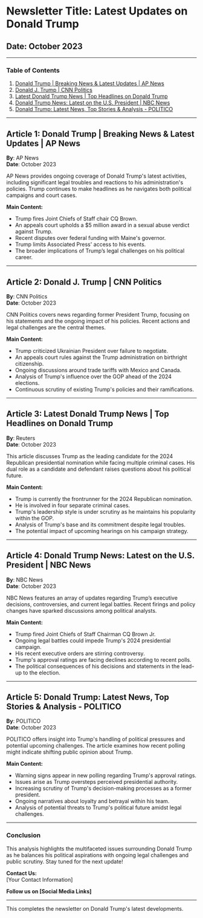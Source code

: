 # Newsletter Title: Latest Updates on Donald Trump

## Date: October 2023

---

### Table of Contents
1. [Donald Trump | Breaking News & Latest Updates | AP News](#article-1)
2. [Donald J. Trump | CNN Politics](#article-2)
3. [Latest Donald Trump News | Top Headlines on Donald Trump](#article-3)
4. [Donald Trump News: Latest on the U.S. President | NBC News](#article-4)
5. [Donald Trump: Latest News, Top Stories & Analysis - POLITICO](#article-5)

---

## Article 1: Donald Trump | Breaking News & Latest Updates | AP News
**By**: AP News  
**Date**: October 2023  

AP News provides ongoing coverage of Donald Trump's latest activities, including significant legal troubles and reactions to his administration's policies. Trump continues to make headlines as he navigates both political campaigns and court cases.

**Main Content:**
- Trump fires Joint Chiefs of Staff chair CQ Brown.
- An appeals court upholds a $5 million award in a sexual abuse verdict against Trump.
- Recent disputes over federal funding with Maine's governor.
- Trump limits Associated Press' access to his events.
- The broader implications of Trump’s legal challenges on his political career.

---

## Article 2: Donald J. Trump | CNN Politics
**By**: CNN Politics  
**Date**: October 2023  

CNN Politics covers news regarding former President Trump, focusing on his statements and the ongoing impact of his policies. Recent actions and legal challenges are the central themes.

**Main Content:**
- Trump criticized Ukrainian President over failure to negotiate.
- An appeals court rules against the Trump administration on birthright citizenship.
- Ongoing discussions around trade tariffs with Mexico and Canada.
- Analysis of Trump's influence over the GOP ahead of the 2024 elections.
- Continuous scrutiny of existing Trump's policies and their ramifications.

---

## Article 3: Latest Donald Trump News | Top Headlines on Donald Trump
**By**: Reuters  
**Date**: October 2023  

This article discusses Trump as the leading candidate for the 2024 Republican presidential nomination while facing multiple criminal cases. His dual role as a candidate and defendant raises questions about his political future.

**Main Content:**
- Trump is currently the frontrunner for the 2024 Republican nomination.
- He is involved in four separate criminal cases.
- Trump's leadership style is under scrutiny as he maintains his popularity within the GOP.
- Analysis of Trump's base and its commitment despite legal troubles.
- The potential impact of upcoming hearings on his campaign strategy.

---

## Article 4: Donald Trump News: Latest on the U.S. President | NBC News
**By**: NBC News  
**Date**: October 2023  

NBC News features an array of updates regarding Trump’s executive decisions, controversies, and current legal battles. Recent firings and policy changes have sparked discussions among political analysts.

**Main Content:**
- Trump fired Joint Chiefs of Staff Chairman CQ Brown Jr.
- Ongoing legal battles could impede Trump's 2024 presidential campaign.
- His recent executive orders are stirring controversy.
- Trump's approval ratings are facing declines according to recent polls.
- The political consequences of his decisions and statements in the lead-up to the election.

---

## Article 5: Donald Trump: Latest News, Top Stories & Analysis - POLITICO
**By**: POLITICO  
**Date**: October 2023  

POLITICO offers insight into Trump's handling of political pressures and potential upcoming challenges. The article examines how recent polling might indicate shifting public opinion about Trump.

**Main Content:**
- Warning signs appear in new polling regarding Trump's approval ratings.
- Issues arise as Trump oversteps perceived presidential authority.
- Increasing scrutiny of Trump's decision-making processes as a former president.
- Ongoing narratives about loyalty and betrayal within his team.
- Analysis of potential threats to Trump's political future amidst legal challenges.

---

### Conclusion
This analysis highlights the multifaceted issues surrounding Donald Trump as he balances his political aspirations with ongoing legal challenges and public scrutiny. Stay tuned for the next update!

**Contact Us:**  
[Your Contact Information]  

**Follow us on [Social Media Links]**  

--- 

This completes the newsletter on Donald Trump's latest developments.